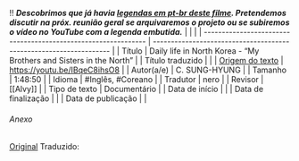 !! ***Descobrimos que já havia [legendas em pt-br deste filme](https://www.opensubtitles.org/en/subtitles/9216116/my-brothers-and-sisters-in-the-north-pb). Pretendemos discutir na próx. reunião geral se arquivaremos o projeto ou se subiremos o vídeo no YouTube com a legenda embutida.***
|                                                                |                                                                    |
| -------------------------------------------------------------- | ------------------------------------------------------------------ |
| Título                                                         | Daily life in North Korea - “My Brothers and Sisters in the North” |
| Título traduzido                                               |                                                                    |
| [Origem do texto](https://www.youtube.com/watch?v=IBqeC8ihsO8) | https://youtu.be/IBqeC8ihsO8                                       |
| Autor(a/e)                                                     | C. SUNG-HYUNG                                                      |
| Tamanho                                                        | 1:48:50                                                            |
| Idioma                                                         | #Inglês, #Coreano                                                  |
| Tradutor                                                       | nero                                                               |
| Revisor                                                        | [[Alvy]]                                                           |
| Tipo de texto                                                  | Documentário                                                       |
| Data de início                                                 |                                                                    |
| Data de finalização                                            |                                                                    |
| Data de publicação |                                                                    |

###### Anexo
[Original](https://www.youtube.com/watch?v=IBqeC8ihsO8)
Traduzido: